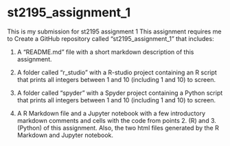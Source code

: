 # st2195_assignment_1
This is my submission for st2195 assignment 1
This assignment requires me to 
Create a GitHub repository called “st2195_assignment_1” that includes:

1. A “README.md” file with a short markdown description of this
assignment.

2. A folder called “r_studio” with a R-studio project containing an R script
that prints all integers between 1 and 10 (including 1 and 10) to screen.

3. A folder called “spyder” with a Spyder project containing a Python script
that prints all integers between 1 and 10 (including 1 and 10) to screen.

4. A R Markdown file and a Jupyter notebook with a few introductory
markdown comments and cells with the code from points 2. (R) and 3.
(Python) of this assignment. Also, the two html files generated by the R
Markdown and Jupyter notebook.
